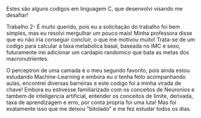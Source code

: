 Estes são alguns codigos em linguagem C, que desenvolvi visando me desafiar!

Trabalho 2- É muito querido, pois eu a solicitação do trabalho foi bem simples, mas eu resolvi mergulhar um pouco mais! Minha professora disse que eu não iria conseguir concluir, o que me motivou muito! Trata-se de um codigo para calcular a taxa metabolica basal,
baseada no IMC e sexo, futuramente irei adicionar um cardapio randomico que bata as metas dos macronutrientes. 

O perceptron de uma camada é o meu segundo favorito, pois ainda estou estudando Machine-Learning e embora eu o tenha feito acompanhando aulas, encontrei diversas barreiras e este codigo foi a minha virada de chave! Embora eu estivesse familiarizado com os conceitos de Neuronios 
e tambem de inteligencia artificial, entender os conceitos de limite, derivada, taxa de aprendizagem e erro, por conta propria foi uma luta! 
Mas foi exatamente isso que me deixou "bitolado" e me fez estudar todos os dias.
